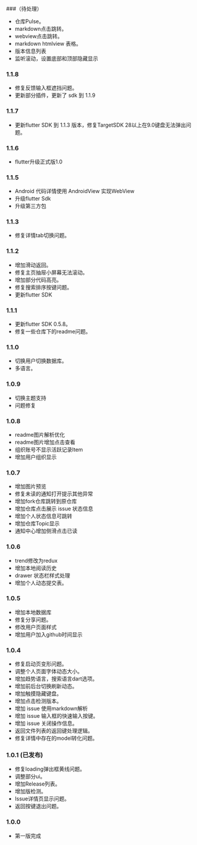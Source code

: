 
###（待处理）

* 仓库Pulse。
* markdown点击跳转。
* webview点击跳转。
* markdown htmlview 表格。
* 版本信息列表
* 监听滚动，设置底部和顶部隐藏显示

### 1.1.8

* 修复反馈输入框遮挡问题。
* 更新部分插件，更新了 sdk 到 1.1.9

### 1.1.7

* 更新flutter SDK 到 1.1.3 版本，修复TargetSDK 28以上在9.0键盘无法弹出问题。



### 1.1.6
* flutter升级正式版1.0


### 1.1.5

* Android 代码详情使用 AndroidView 实现WebView
* 升级flutter Sdk
* 升级第三方包

### 1.1.3
* 修复详情tab切换问题。

### 1.1.2
* 增加滑动返回。
* 修复主页抽屉小屏幕无法滚动。
* 增加部分代码高亮。
* 修复搜索排序按键问题。
* 更新flutter SDK


### 1.1.1
* 更新flutter SDK 0.5.8。
* 修复一些仓库下的readme问题。

### 1.1.0
* 切换用户切换数据库。
* 多语言。

### 1.0.9
* 切换主题支持
* 问题修复

### 1.0.8 
* readme图片解析优化
* readme图片增加点击查看
* 组织账号不显示活跃记录Item
* 增加用户组织显示



### 1.0.7
* 增加图片预览
* 修复未读的通知打开提示其他异常
* 增加fork仓库跳转到原仓库
* 增加仓库点击展示 issue 状态信息
* 增加个人状态信息可跳转
* 增加仓库Topic显示
* 通知中心增加侧滑点击已读

### 1.0.6
* trend修改为redux
* 增加本地阅读历史
* drawer 状态栏样式处理
* 增加个人动态提交表。

### 1.0.5
* 增加本地数据库
* 修复分享问题。
* 修改用户页面样式 
* 增加用户加入github时间显示

### 1.0.4

* 修复启动页变形问题。
* 调整个人页面字体动态大小。
* 增加趋势语言，搜索语言dart选项。
* 增加前后台切换刷新动态。
* 增加触摸隐藏键盘。
* 增加点击检测版本。
* 增加 issue 使用markdown解析
* 增加 issue 输入框的快速输入按键。
* 增加 issue 关闭操作信息。
* 返回文件列表的返回键处理逻辑。
* 修复详情中存在的model转化问题。


### 1.0.1 (已发布)

* 修复loading弹出框黄线问题。
* 调整部分ui。
* 增加Release列表。
* 增加版检测。
* Issue详情页显示问题。
* 返回按键退出问题。



### 1.0.0

* 第一版完成